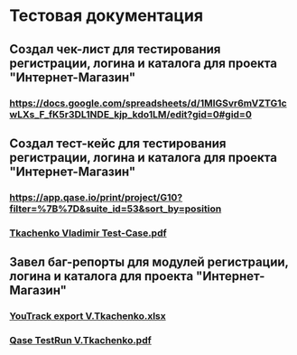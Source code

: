 # Тестовая документация
## Создал чек-лист для тестирования регистрации, логина и каталога для проекта "Интернет-Магазин"
### https://docs.google.com/spreadsheets/d/1MIGSvr6mVZTG1cwLXs_F_fK5r3DL1NDE_kjp_kdo1LM/edit?gid=0#gid=0

## Создал тест-кейс для тестирования регистрации, логина и каталога для проекта "Интернет-Магазин"
### https://app.qase.io/print/project/G10?filter=%7B%7D&suite_id=53&sort_by=position
### [Tkachenko Vladimir Test-Case.pdf](https://github.com/user-attachments/files/19984781/Tkachenko.Vladimir.Test-Case.pdf)


## Завел баг-репорты для модулей регистрации, логина и каталога для проекта "Интернет-Магазин"
### [YouTrack export V.Tkachenko.xlsx](https://github.com/user-attachments/files/20011815/YouTrack.export.V.Tkachenko.xlsx)
### [Qase TestRun V.Tkachenko.pdf](https://github.com/user-attachments/files/20011818/Qase.TestRun.V.Tkachenko.pdf)
